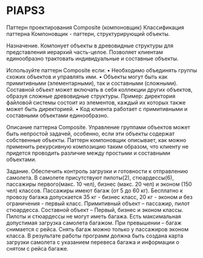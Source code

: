 # PIAPS3
Паттерн проектирования Composite (компоновщик)
Классификация паттерна
Компоновщик - паттерн, структурирующий объекты.

Назначение.
Компонует объекты в древовидные структуры для представления иерархий часть-целое. 
Позволяет клиентам единообразно трактовать индивидуальные и составные объекты.

Используйте паттерн Composite если:
•	Необходимо объединять группы схожих объектов и управлять ими. 
•	Объекты могут быть как примитивными (элементарными), так и составными (сложными).
Составной объект может включать в себя коллекции других объектов, образуя сложные древовидные структуры. 
Пример: директория файловой системы состоит из элементов, каждый их которых также может быть директорией. 
•	Код клиента работает с примитивными и составными объектами единообразно.

Описание паттерна Composite.
Управление группами объектов может быть непростой задачей, особенно, если эти объекты содержат собственные объекты. 
Паттерн компоновщик описывает, как можно применить рекурсивную композицию таким образом, что клиенту не придется
проводить различие между простыми и составными объектами.

Задание.
Обеспечить контроль загрузки и готовности к отправлению cамолета. 
В самолете присутствуют пилоты(2), стюардессы(6), пассажиры первого(макс. 10 чел), бизнес (макс. 20 чел) и эконом (150 чел) классов.
Пассажиры имеют багаж (от 5 до 60 кг). Бесплатно к провозу багажа допускается 35 кг - бизнес класс, 20 кг - эконом и без ограничения - первый класс.
Примитивный объект – пассажир, пилот стюардесса.
Составной объект – Первый, бизнес и эконом классы.
Пилоты и стюардессы не могут иметь багажа.
Есть максимальная допустимая загрузка самолета багажом. При превышении – багаж снимается с рейса. 
Снять багаж можно только у пассажиров эконом класса.
В результате работы программ должна быть создана карта загрузки самолета с указанием перевеса багажа и информации о снятом с рейса багаже.

